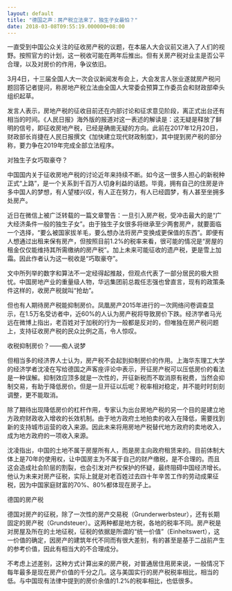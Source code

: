 ```yaml
---
layout: default
title: "德国之声：房产税立法来了，独生子女最怕？"
date: 2018-03-08T09:55:19.000000+08:00
---
```


一直受到中国公众关注的征收房产税的议题，在本届人大会议前又进入了人们的视野。按照官方的计划，这一税收可能在两年后推出。但有关房产税对业主是否公平合理，以及对房价的作用，争议依旧。

3月4日，十三届全国人大一次会议新闻发布会上，大会发言人张业遂就房产税问题回答记者提问，称房地产税立法由全国人大常委会预算工作委员会和财政部牵头组织起草。

发言人表示，房地产税的征收目前还在内部讨论和征求意见阶段，离正式出台还有相当的时间。《人民日报》海外版的报道对这一表述的解读是：这无疑是释放了鲜明的信号，即征收房地产税，已经是确凿无疑的方向。此前在2017年12月20日，财政部长肖捷在人民日报撰文《加快建立现代财政制度》，其中提到房产税的部分称，要力争在2019年完成全部立法程序。

对独生子女巧取豪夺？

中国国内关于征收房地产税的讨论近年来持续不断。如今这一很多人担心的新税种正式“上路”，是一个关系到千百万人切身利益的话题。毕竟，拥有自己的住房是许多中国人的梦想，有人望楼兴叹，有人正在努力，有人已经圆梦，有人甚至坐拥多处房产。

近日在微信上被广泛转载的一篇文章警告：一旦引入房产税，受冲击最大的是“广大经济条件一般的独生子女”。由于独生子女很多将继承至少两套房产，就要面临一个选择，“要么被国家拔羊毛，要么想办法将房产变换成更保值的东西”。即便有人想通过出租来保有房产，但按照目前1.2%的税率来看，很可能的情况是“房屋的租金仅仅能维持其所需缴纳的房产税”。加上未来可能征收的遗产税，更是雪上加霜。因此作者认为这一税收是“巧取豪夺”。

文中所列举的数字和算法不一定经得起推敲，但观点代表了一部分居民的极大担忧。中国房地产业的重量级人物，华远集团前总裁任志强也曾直言，现有的政策条件这样的，收房产税就叫“抢劫”。

但也有人期待房产税能抑制房价。凤凰房产2015年进行的一次网络问卷调查显示，在1.5万名受访者中，近60%的人认为房产税将导致房价下跌。经济学者马光远在微博上指出，老百姓对于加税的行为一般都是反对的，但唯独在房产税问题上，支持征收房产税的民众比例之高，令人惊叹。

收税抑制房价？——痴人说梦

但相当多的经济界人士认为，房产税不会起到抑制房价的作用。上海华东理工大学的经济学者沈凌在写给德国之声客座评论中表示，开征房产税可以压低房价的看法是一种误解。抑制效应顶多就是一次性的，开征新税而不取消原有税费，当然会抑制交易，有助于降低房价。但是一旦开征以后呢？税率相对稳定，并不能时时刻刻调整，更不能取消。

除了期待出现降低房价的杠杆作用，专家认为出台房地产税的另一个目的是建立地方政府财政收入增收的长效机制。由于地方政府土地拍卖的收入在降低，需要找到新的支持城市运营的收入来源。因此未来将用房地产税替代地方政府的卖地收入，成为地方政府的一项收入来源。

沈凌指出，中国的土地不属于房屋所有人，而是房主向政府租赁来的。目前体制大体上是70年的使用权，让中国房主为不属于自己的财产缴税，是不合理的。而且这会造成社会阶层的割裂，也会引发对产权保护的怀疑，最终阻碍中国经济增长。他认为未来对房产征税，实际上就是对老百姓过去四十年辛苦工作的劳动成果征税，因为中国家庭财富的70%、80%都体现在房子上。

德国的房产税

德国对房产的征税，除了一次性的房产交易税（Grunderwerbsteur），还有长期固定的房产税（Grundsteuer）。这两种都是地方税，各地的税率不同。房产税是对房屋及所在的土地征税，征税的依据是所谓的“统一价值”（Einheitswert），这一价值的确定，因房产的建筑年代不同而有很大差别，有的甚至是基于二战前产生的参考价值，因此有相当大的不合理成分。

不考虑上述差别，这种方式计算出来的房产税，对普通居住用房来说，一般情况下每年最多是现在房产价值的千分之几。这与美国实行的房产税税率相比，相当的低。与中国现有法律中提到的房价余值的1.2%的税率相比，也低很多。

